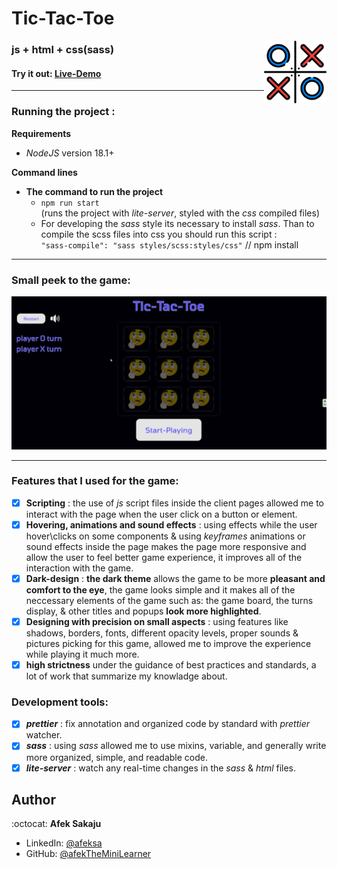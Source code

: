 # Tic-Tac-Toe

<img src="./readme-resources/tic-tac-toe.png" width=100px height=100px align="right">

### js + html + css(sass)<br />

#### Try it out: [Live-Demo](https://afektheminilearner.github.io/Tic-tac-toe/)

---

### **Running the project :**

**Requirements**

-   _NodeJS_ version 18.1+

**Command lines**

-   **The command to run the project**
    -   `npm run start`<br /> (runs the project with _lite-server_, styled with the _css_ compiled files)
    -   For developing the _sass_ style its necessary to install _sass_. Than to compile the scss files into css you should run this script :<br />
        `"sass-compile": "sass styles/scss:styles/css"`
        // npm install

---

### **Small peek to the game:**

![Example-GIF](./readme-resources/game-peek.gif)

---

### Features that I used for the game:

-   [x] **Scripting** : the use of _js_ script files inside the client pages allowed me to interact with the page when the user click on a button or element.
-   [x] **Hovering, animations and sound effects** : using effects while the user hover\clicks on some components & using _keyframes_ animations or sound effects inside the page makes the page more responsive and allow the user to feel better game experience, it improves all of the interaction with the game.
-   [x] **Dark-design** : **the dark theme** allows the game to be more **pleasant and comfort to the eye**, the game looks simple and it makes all of the neccessary elements of the game such as: the game board, the turns display, & other titles and popups **look more highlighted**.
-   [x] **Designing with precision on small aspects** : using features like shadows, borders, fonts, different opacity levels, proper sounds & pictures picking for this game, allowed me to improve the experience while playing it much more.
-   [x] **high strictness** under the guidance of best practices and standards, a lot of work that summarize my knowladge about.

### Development tools:

-   [x] _**prettier**_ : fix annotation and organized code by standard with _prettier_ watcher.
-   [x] _**sass**_ : using _sass_ allowed me to use mixins, variable, and generally write more organized, simple, and readable code.
-   [x] _**lite-server**_ : watch any real-time changes in the _sass_ & _html_ files.

## Author

:octocat: **Afek Sakaju**

-   LinkedIn: [@afeksa](https://www.linkedin.com/in/afeksa/)
-   GitHub: [@afekTheMiniLearner](https://github.com/afekTheMiniLearner)
